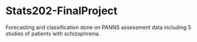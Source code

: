 # Stats202-FinalProject
Forecasting and classification done on PANNS assessment data including 5 studies of patients with schizophrenia.

